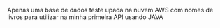 Apenas uma base de dados teste upada na nuvem AWS com nomes de livros
para utilizar na minha primeira API usando JAVA
 
 
